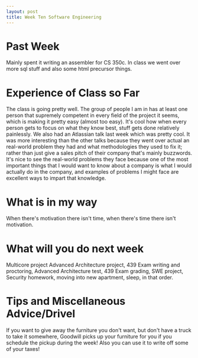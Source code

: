 ```yaml
---
layout: post
title: Week Ten Software Engineering
---
```


# Past Week
Mainly spent it writing an assembler for CS 350c. In class we went over more sql stuff and also some html precursor things. 

# Experience of Class so Far
The class is going pretty well. The group of people I am in has at least one person that supremely competent in every field of the project it seems, which is making it pretty easy (almost too easy). It's cool how when every person gets to focus on what they know best, stuff gets done relatively painlessly. We also had an Atlassian talk last week which was pretty cool. It was more interesting than the other talks because they went over actual an real-world problem they had and what methodologies they used to fix it; rather than just give a sales pitch of their company that's mainly buzzwords. It's nice to see the real-world problems they face because one of the most important things that I would want to know about a company is what I would actually do in the company, and examples of problems I might face are excellent ways to impart that knowledge.

# What is in my way
When there's motivation there isn't time, when there's time there isn't motivation.

# What will you do next week
Multicore project Advanced Architecture project, 439 Exam writing and proctoring, Advanced Architecture test, 439 Exam grading, SWE project, Security homework, moving into new apartment, sleep, in that order.

# Tips and Miscellaneous Advice/Drivel
If you want to give away the furniture you don't want, but don't have a truck to take it somewhere, Goodwill picks up your furniture for you if you schedule the pickup during the week! Also you can use it to write off some of your taxes!